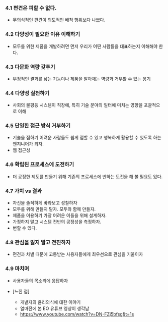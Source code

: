 
### 4.1 편견은 피할 수 없다.
* 무의식적인 편견이 의도적인 배척 행위보다 나쁘다.
### 4.2 다양성이 필요한 이유 이해하기
* 모두를 위한 제품을 개발하려면 먼저 우리가 어떤 사람들을 대표하는지 이해해야 한다.
### 4.3 다문화 역량 갖추기
* 부정적인 결과를 낳는 기능이나 제품을 알아채는 역량과 거부할 수 있는 용기
### 4.4 다양성 실천하기
* 사회의 불평등 시스템이 직장에, 특히 기술 분야의 일터에 미치는 영향을 포괄적으로 이해
### 4.5 단일한 접근 방식 거부하기
* 기술을 접하기 어려운 사람들도 쉽게 접할 수 있고 행복하게 활용할 수 있도록 하는 엔지니어가 되자.
* 웹 접근성
### 4.6 확립된 프로세스에 도전하기
* 더 공정한 제도를 만들기 위해 기존의 프로세스에 반하는 도전을 해 볼 필요도 있다.
### 4.7 가치 vs 결과
* 자신을 솔직하게 바라보고 성찰하자
* 모두를 위해 만들지 말자. 모두와 함께 만들자.
* 제품을 이용하기 가장 어려운 이들을 위해 설계하자.
* 가정하지 말고 시스템 전반의 공정성을 측정하자.
* 변할 수 있다.
### 4.8 관심을 잃지 말고 전진하자
* 편견과 차별 때문에 고통받는 사용자들에게 최우선으로 관심을 기울이자
### 4.9 마치며
* 사용자들의 목소리에 응답하자


* [느낀 점]
	* 개발자의 윤리의식에 대한 이야기
	* 얼마전에 본 EO 유튜브 영상이 생각남
	* https://www.youtube.com/watch?v=DN-FZj5bfsg&t=1s